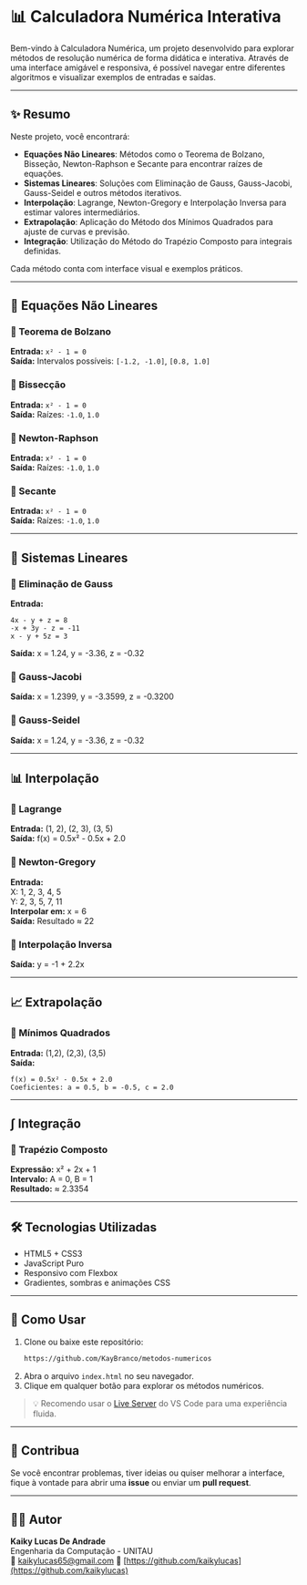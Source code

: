 # 📊 Calculadora Numérica Interativa

Bem-vindo à Calculadora Numérica, um projeto desenvolvido para explorar métodos de resolução numérica de forma didática e interativa. Através de uma interface amigável e responsiva, é possível navegar entre diferentes algoritmos e visualizar exemplos de entradas e saídas.

---

## ✨ Resumo

Neste projeto, você encontrará:

- **Equações Não Lineares**: Métodos como o Teorema de Bolzano, Bisseção, Newton-Raphson e Secante para encontrar raízes de equações.
- **Sistemas Lineares**: Soluções com Eliminação de Gauss, Gauss-Jacobi, Gauss-Seidel e outros métodos iterativos.
- **Interpolação**: Lagrange, Newton-Gregory e Interpolação Inversa para estimar valores intermediários.
- **Extrapolação**: Aplicação do Método dos Mínimos Quadrados para ajuste de curvas e previsão.
- **Integração**: Utilização do Método do Trapézio Composto para integrais definidas.

Cada método conta com interface visual e exemplos práticos.

---

## 🧠 Equações Não Lineares

### 🔹 Teorema de Bolzano
**Entrada:** `x² - 1 = 0`  
**Saída:** Intervalos possíveis: `[-1.2, -1.0]`, `[0.8, 1.0]`

### 🔹 Bissecção
**Entrada:** `x² - 1 = 0`  
**Saída:** Raízes: `-1.0`, `1.0`

### 🔹 Newton-Raphson
**Entrada:** `x² - 1 = 0`  
**Saída:** Raízes: `-1.0`, `1.0`

### 🔹 Secante
**Entrada:** `x² - 1 = 0`  
**Saída:** Raízes: `-1.0`, `1.0`

---

## 🧮 Sistemas Lineares

### 🔹 Eliminação de Gauss
**Entrada:**
```
4x - y + z = 8  
-x + 3y - z = -11  
x - y + 5z = 3
```
**Saída:** x = 1.24, y = -3.36, z = -0.32

### 🔹 Gauss-Jacobi
**Saída:** x = 1.2399, y = -3.3599, z = -0.3200

### 🔹 Gauss-Seidel
**Saída:** x = 1.24, y = -3.36, z = -0.32

---

## 📊 Interpolação

### 🔹 Lagrange
**Entrada:** (1, 2), (2, 3), (3, 5)  
**Saída:** f(x) = 0.5x² - 0.5x + 2.0

### 🔹 Newton-Gregory
**Entrada:**  
X: 1, 2, 3, 4, 5  
Y: 2, 3, 5, 7, 11  
**Interpolar em:** x = 6  
**Saída:** Resultado ≈ 22

### 🔹 Interpolação Inversa
**Saída:** y = -1 + 2.2x

---

## 📈 Extrapolação

### 🔹 Mínimos Quadrados
**Entrada:** (1,2), (2,3), (3,5)  
**Saída:**
```
f(x) = 0.5x² - 0.5x + 2.0  
Coeficientes: a = 0.5, b = -0.5, c = 2.0
```

---

## ∫ Integração

### 🔹 Trapézio Composto
**Expressão:** x² + 2x + 1  
**Intervalo:** A = 0, B = 1  
**Resultado:** ≈ 2.3354

---

## 🛠️ Tecnologias Utilizadas

- HTML5 + CSS3
- JavaScript Puro
- Responsivo com Flexbox
- Gradientes, sombras e animações CSS

---

## 🚀 Como Usar

1. Clone ou baixe este repositório:
   ```bash
   https://github.com/KayBranco/metodos-numericos
   ```
2. Abra o arquivo `index.html` no seu navegador.
3. Clique em qualquer botão para explorar os métodos numéricos.

> 💡 Recomendo usar o [Live Server](https://marketplace.visualstudio.com/items?itemName=ritwickdey.LiveServer) do VS Code para uma experiência fluida.

---

## 🙌 Contribua

Se você encontrar problemas, tiver ideias ou quiser melhorar a interface, fique à vontade para abrir uma **issue** ou enviar um **pull request**.

---

## 👨‍💻 Autor

**Kaiky Lucas De Andrade**  
Engenharia da Computação - UNITAU  
📧 kaikylucas65@gmail.com
🔗 [https://github.com/kaikylucas](https://github.com/kaikylucas)
